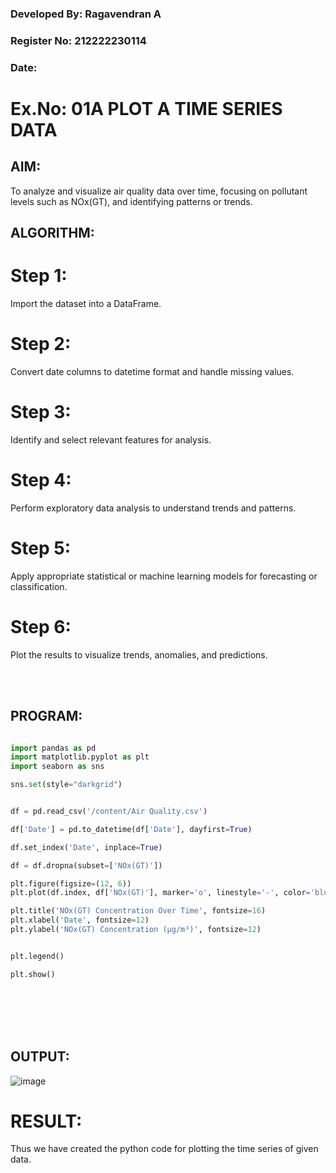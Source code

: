  ### Developed By: Ragavendran A
### Register No: 212222230114
### Date:

# Ex.No: 01A PLOT A TIME SERIES DATA


## AIM:
To analyze and visualize air quality data over time, focusing on pollutant levels such as NOx(GT), and identifying patterns or trends.

## ALGORITHM:

# Step 1:
Import the dataset into a DataFrame.

# Step 2:
Convert date columns to datetime format and handle missing values.

# Step 3:
Identify and select relevant features for analysis.

# Step 4:
Perform exploratory data analysis to understand trends and patterns.

# Step 5:
Apply appropriate statistical or machine learning models for forecasting or classification.

# Step 6:
Plot the results to visualize trends, anomalies, and predictions.

<br />
<br />


## PROGRAM:


```python

import pandas as pd
import matplotlib.pyplot as plt
import seaborn as sns

sns.set(style="darkgrid")


df = pd.read_csv('/content/Air Quality.csv')

df['Date'] = pd.to_datetime(df['Date'], dayfirst=True)

df.set_index('Date', inplace=True)

df = df.dropna(subset=['NOx(GT)'])

plt.figure(figsize=(12, 6))
plt.plot(df.index, df['NOx(GT)'], marker='o', linestyle='-', color='blue', label='NOx(GT) Concentration')

plt.title('NOx(GT) Concentration Over Time', fontsize=16)
plt.xlabel('Date', fontsize=12)
plt.ylabel('NOx(GT) Concentration (µg/m³)', fontsize=12)


plt.legend()

plt.show()
```
<br />
<br />
<br />
<br />

## OUTPUT:
![image](https://github.com/user-attachments/assets/8cdf4912-7ee4-420c-99a9-388b46a8f3dc)


# RESULT:
Thus we have created the python code for plotting the time series of given data.
